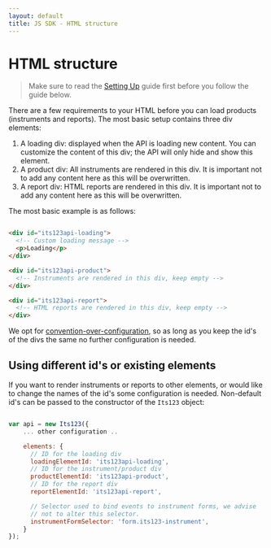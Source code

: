 ```yaml
---
layout: default
title: JS SDK - HTML structure
---
```


# HTML structure

> Make sure to read the [Setting Up](loading-product) guide first before you follow the guide below.

There are a few requirements to your HTML before you can load products (instruments and reports). The most basic setup contains three div elements:

1.  A loading div: displayed when the API is loading new content. You can customize the content
    of this div; the API will only hide and show this element.
2.  A product div: All instruments are rendered in this div. It is important not to add
    any content here as this will be overwritten.
3. A report div: HTML reports are rendered in this div. It is important not to add
    any content here as this will be overwritten.

The most basic example is as follows:

```HTML

<div id="its123api-loading">
  <!-- Custom loading message -->
  <p>Loading</p>
</div>

<div id="its123api-product">
  <!-- Instruments are rendered in this div, keep empty -->
</div>

<div id="its123api-report">
  <!-- HTML reports are rendered in this div, keep empty -->
</div>
```

We opt for [convention-over-configuration](https://en.wikipedia.org/wiki/Convention_over_configuration), so as long as you keep the id's of the divs the same no further configuration is needed.

## Using different id's or existing elements

If you want to render instruments or reports to other elements, or would like to change the names of the
id's some configuration is needed. Non-default id's can be passed to the constructor of the `Its123` object:

```js

var api = new Its123({
    ... other configuration ..

    elements: {
      // ID for the loading div
      loadingElementId: 'its123api-loading',
      // ID for the instrument/product div
      productElementId: 'its123api-product',
      // ID for the report div
      reportElementId: 'its123api-report',

      // Selector used to bind events to instrument forms, we advise
      // not to alter this selector.
      instrumentFormSelector: 'form.its123-instrument',
    }
});
```
